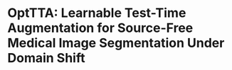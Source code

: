 # OptTTA: Learnable Test-Time Augmentation for Source-Free Medical Image Segmentation Under Domain Shift
